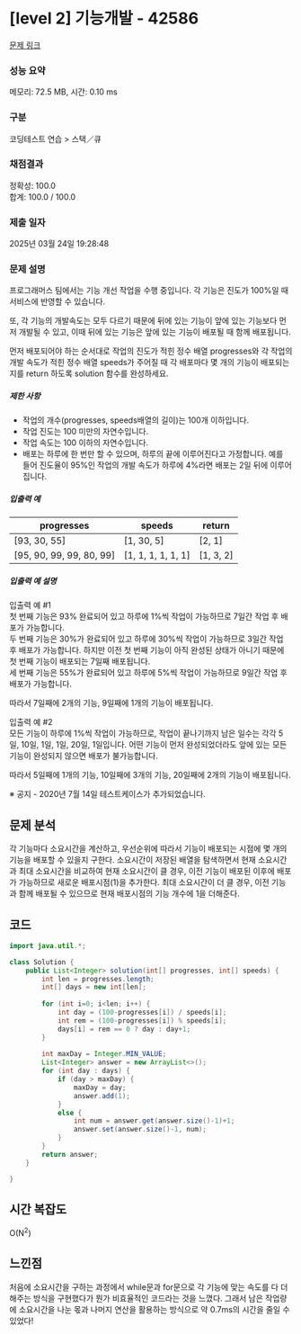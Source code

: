 # [level 2] 기능개발 - 42586 

[문제 링크](https://school.programmers.co.kr/learn/courses/30/lessons/42586) 

### 성능 요약

메모리: 72.5 MB, 시간: 0.10 ms

### 구분

코딩테스트 연습 > 스택／큐

### 채점결과

정확성: 100.0<br/>합계: 100.0 / 100.0

### 제출 일자

2025년 03월 24일 19:28:48

### 문제 설명

<p>프로그래머스 팀에서는 기능 개선 작업을 수행 중입니다. 각 기능은 진도가 100%일 때 서비스에 반영할 수 있습니다.</p>

<p>또, 각 기능의 개발속도는 모두 다르기 때문에 뒤에 있는 기능이 앞에 있는 기능보다 먼저 개발될 수 있고, 이때 뒤에 있는 기능은 앞에 있는 기능이 배포될 때 함께 배포됩니다.</p>

<p>먼저 배포되어야 하는 순서대로 작업의 진도가 적힌 정수 배열 progresses와 각 작업의 개발 속도가 적힌 정수 배열 speeds가 주어질 때 각 배포마다 몇 개의 기능이 배포되는지를 return 하도록 solution 함수를 완성하세요.</p>

<h5>제한 사항</h5>

<ul>
<li>작업의 개수(progresses, speeds배열의 길이)는 100개 이하입니다.</li>
<li>작업 진도는 100 미만의 자연수입니다.</li>
<li>작업 속도는 100 이하의 자연수입니다.</li>
<li>배포는 하루에 한 번만 할 수 있으며, 하루의 끝에 이루어진다고 가정합니다. 예를 들어 진도율이 95%인 작업의 개발 속도가 하루에 4%라면 배포는 2일 뒤에 이루어집니다.</li>
</ul>

<h5>입출력 예</h5>
<table class="table">
        <thead><tr>
<th>progresses</th>
<th>speeds</th>
<th>return</th>
</tr>
</thead>
        <tbody><tr>
<td>[93, 30, 55]</td>
<td>[1, 30, 5]</td>
<td>[2, 1]</td>
</tr>
<tr>
<td>[95, 90, 99, 99, 80, 99]</td>
<td>[1, 1, 1, 1, 1, 1]</td>
<td>[1, 3, 2]</td>
</tr>
</tbody>
      </table>
<h5>입출력 예 설명</h5>

<p>입출력 예 #1<br>
첫 번째 기능은 93% 완료되어 있고 하루에 1%씩 작업이 가능하므로 7일간 작업 후 배포가 가능합니다.<br>
두 번째 기능은 30%가 완료되어 있고 하루에 30%씩 작업이 가능하므로 3일간 작업 후 배포가 가능합니다. 하지만 이전 첫 번째 기능이 아직 완성된 상태가 아니기 때문에 첫 번째 기능이 배포되는 7일째 배포됩니다.<br>
세 번째 기능은 55%가 완료되어 있고 하루에 5%씩 작업이 가능하므로 9일간 작업 후 배포가 가능합니다. </p>

<p>따라서 7일째에 2개의 기능, 9일째에 1개의 기능이 배포됩니다.</p>

<p>입출력 예 #2<br>
모든 기능이 하루에 1%씩 작업이 가능하므로, 작업이 끝나기까지 남은 일수는 각각 5일, 10일, 1일, 1일, 20일, 1일입니다. 어떤 기능이 먼저 완성되었더라도 앞에 있는 모든 기능이 완성되지 않으면 배포가 불가능합니다.</p>

<p>따라서 5일째에 1개의 기능, 10일째에 3개의 기능, 20일째에 2개의 기능이 배포됩니다.</p>

<p>※ 공지 - 2020년 7월 14일 테스트케이스가 추가되었습니다.</p>

## 문제 분석
각 기능마다 소요시간을 계산하고, 우선순위에 따라서 기능이 배포되는 시점에 몇 개의 기능을 배포할 수 있을지 구한다. 소요시간이 저장된 배열을 탐색하면서 현재 소요시간과 최대 소요시간을 비교하여 현재 소요시간이 클 경우, 이전 기능이 배포된 이후에 배포가 가능하므로 새로운 배포시점(1)을 추가한다. 최대 소요시간이 더 클 경우, 이전 기능과 함께 배포될 수 있으므로 현재 배포시점의 기능 개수에 1을 더해준다.

## 코드
```java
import java.util.*;

class Solution {
    public List<Integer> solution(int[] progresses, int[] speeds) {
        int len = progresses.length;
        int[] days = new int[len];
        
        for (int i=0; i<len; i++) {
            int day = (100-progresses[i]) / speeds[i];
            int rem = (100-progresses[i]) % speeds[i];
            days[i] = rem == 0 ? day : day+1;
        }
        
        int maxDay = Integer.MIN_VALUE;
        List<Integer> answer = new ArrayList<>();
        for (int day : days) {
            if (day > maxDay) {
                maxDay = day;
                answer.add(1);
            }
            else {
                int num = answer.get(answer.size()-1)+1;
                answer.set(answer.size()-1, num);
            }
        }
        return answer;
    }

}
```
## 시간 복잡도
O(N<sup>2</sup>)

## 느낀점
처음에 소요시간을 구하는 과정에서 while문과 for문으로 각 기능에 맞는 속도를 다 더해주는 방식을 구현했다가 뭔가 비효율적인 코드라는 것을 느꼈다. 그래서 남은 작업량에 소요시간을 나눈 몫과 나머지 연산을 활용하는 방식으로 약 0.7ms의 시간을 줄일 수 있었다!